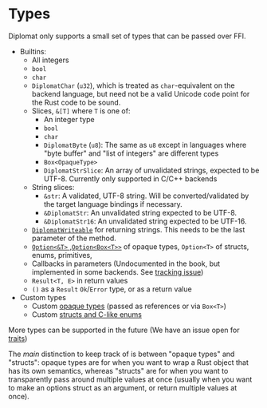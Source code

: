 # Types

Diplomat only supports a small set of types that can be passed over FFI.

 - Builtins:
     - All integers
     - `bool`
     - `char`
     - `DiplomatChar` (`u32`), which is treated as `char`-equivalent on the backend language, but need not be a valid Unicode code point for the Rust code to be sound.
     - Slices, `&[T]` where `T` is one of:
         - An integer type
         - `bool`
         - `char`
         - `DiplomatByte` (`u8`): The same as `u8` except in languages where "byte buffer" and "list of integers" are different types
         - `Box<OpaqueType>`
         - `DiplomatStrSlice`: An array of unvalidated strings, expected to be UTF-8. Currently only supported in C/C++ backends
     - String slices:
         - `&str`: A validated, UTF-8 string. Will be converted/validated by the target language bindings if necessary.
         - `&DiplomatStr`: An unvalidated string expected to be UTF-8.
         - `&DiplomatStr16`: An unvalidated string expected to be UTF-16.
     - [`DiplomatWriteable`](./writeable.md) for returning strings. This needs to be the last parameter of the method.
     - [`Option<&T>` ,`Option<Box<T>>`](./option.md) of opaque types, `Option<T>` of structs, enums, primitives, 
     - Callbacks in parameters (Undocumented in the book, but implemented in some backends. See [tracking issue](https://github.com/rust-diplomat/diplomat/issues/146))
     - `Result<T, E>` in return values
     - `()` as a `Result` `Ok`/`Error` type, or as a return value
 - Custom types
     - Custom [opaque types](./opaque.md) (passed as references or via `Box<T>`)
     - Custom [structs and C-like enums](./structs.md)

More types can be supported in the future (We have an issue open for [traits](https://github.com/rust-diplomat/diplomat/pull/621))

The _main_ distinction to keep track of is between "opaque types" and "structs": opaque types are for when you want to wrap a Rust object that has its own semantics, whereas "structs" are for when you want to transparently pass around multiple values at once (usually when you want to make an options struct as an argument, or return multiple values at once).
